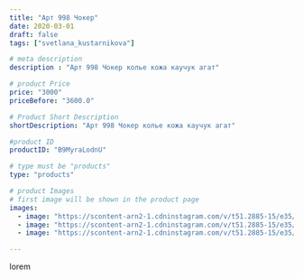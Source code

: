 ```yaml
---
title: "Арт 998 Чокер"
date: 2020-03-01
draft: false
tags: ["svetlana_kustarnikova"]

# meta description
description : "Арт 998 Чокер колье кожа каучук агат"

# product Price
price: "3000"
priceBefore: "3600.0"

# Product Short Description
shortDescription: "Арт 998 Чокер колье кожа каучук агат"

#product ID
productID: "B9MyraLodnU"

# type must be "products"
type: "products"

# product Images
# first image will be shown in the product page
images:
  - image: "https://scontent-arn2-1.cdninstagram.com/v/t51.2885-15/e35/88288757_544294049778350_670739709582476700_n.jpg?se=7&tp=1&_nc_ht=scontent-arn2-1.cdninstagram.com&_nc_cat=102&_nc_ohc=3IujJUiT-o4AX8H622v&oh=4435af9aeea898b3c1b2d2e006b55e42&oe=606CC87D&ig_cache_key=MjI1NTQwMDM5MDMxNzA2MzY0Ng%3D%3D.2"
  - image: "https://scontent-arn2-1.cdninstagram.com/v/t51.2885-15/e35/88960627_192562708732162_2310380566061869799_n.jpg?se=7&tp=1&_nc_ht=scontent-arn2-1.cdninstagram.com&_nc_cat=110&_nc_ohc=SP7QS6nzvDoAX8eM1P1&oh=621ba4b8c08920072c16f0ee29d0ecac&oe=606C8EDA&ig_cache_key=MjI1NTQwMDM5MDMzMzg1MzgzNw%3D%3D.2"
  - image: "https://scontent-arn2-1.cdninstagram.com/v/t51.2885-15/e35/87723862_645662809585893_4481913608788451301_n.jpg?se=7&tp=1&_nc_ht=scontent-arn2-1.cdninstagram.com&_nc_cat=109&_nc_ohc=BCjftkp9vLEAX9sJljd&oh=53d169a346747c7a581b50aa92beffc4&oe=606BAC8A&ig_cache_key=MjI1NTQwMDM5MDM0MjM1MzUzMw%3D%3D.2"

---
```

lorem
